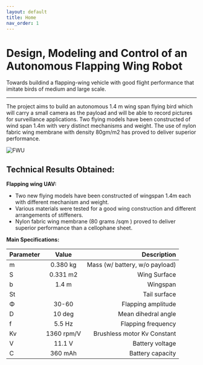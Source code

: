 ```yaml
---
layout: default
title: Home
nav_order: 1
---
```

# **Design, Modeling and Control of an Autonomous Flapping Wing Robot**
Towards buildind a flapping-wing vehicle with good flight performance that imitate birds of medium and large scale.

---

The project aims to build an autonomous 1.4 m wing span flying bird which will carry a small camera as the payload and will be able to record pictures for surveillance applications. Two flying models have been constructed of wind span 1.4m with very distinct mechanisms and weight. The use of nylon fabric wing membrane with density 80gm/m2 has proved to deliver superior performance.


![FWU](/assets/images/fwu1.jpg)

## **Technical Results Obtained:**

**Flapping wing UAV:**

- Two new flying models have been constructed of wingspan 1.4m each with different mechanism and weight.
- Various materials were tested for a good wing construction and different arrangements of stiffeners.
- Nylon fabric wing membrane (80 grams /sqm ) proved to deliver superior performance than a cellophane sheet.


**Main Specifications:**

| Parameter        | Value           | Description  |
| ------------- |:-------------:| -----:|
| m      | 0.380 kg| Mass (w/ battery, w/o payload) |
| S  | 0.331 m2 |   Wing Surface |
| b |  1.4 m   | Wingspan  |
| St |     | Tail surface  |
|  Φ |   30-60  | Flapping amplitude  |
|D|10 deg|Mean dihedral angle|
| f  |  5.5 Hz   | Flapping frequency  |
|  Kv |  1360 rpm/V   |  Brushless motor Kv Constant |
| V |  11.1 V   | Battery voltage   |
| C  |  360 mAh   | Battery capacity  |


 


